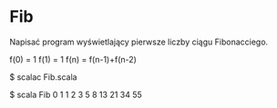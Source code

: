 Fib
===

Napisać program wyświetlający pierwsze liczby ciągu Fibonacciego.

  f(0) = 1
  f(1) = 1
  f(n) = f(n-1)+f(n-2)

  $ scalac Fib.scala

  $ scala Fib
  0 1 1 2 3 5 8 13 21 34 55



